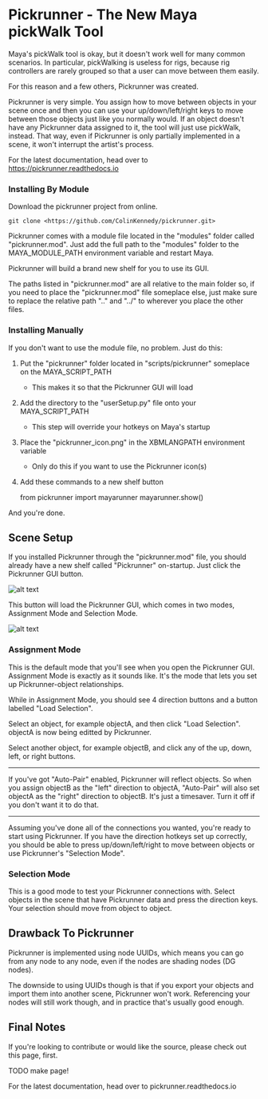 Pickrunner - The New Maya pickWalk Tool
=======================================


Maya's pickWalk tool is okay, but it doesn't work well for many common scenarios.
In particular, pickWalking is useless for rigs, because rig controllers are
rarely grouped so that a user can move between them easily.

For this reason and a few others, Pickrunner was created.

Pickrunner is very simple. You assign how to move between objects in your scene
once and then you can use your up/down/left/right keys to move between those
objects just like you normally would. If an object doesn't have any
Pickrunner data assigned to it, the tool will just use pickWalk, instead. That
way, even if Pickrunner is only partially implemented in a scene, it won't
interrupt the artist's process.

For the latest documentation, head over to <https://pickrunner.readthedocs.io>


### Installing By Module

Download the pickrunner project from online.


    git clone <https://github.com/ColinKennedy/pickrunner.git>


Pickrunner comes with a module file located in the "modules" folder called
"pickrunner.mod". Just add the full path to the "modules" folder to the
MAYA_MODULE_PATH environment variable and restart Maya.

Pickrunner will build a brand new shelf for you to use its GUI.

The paths listed in "pickrunner.mod" are all relative to the main folder so, if
you need to place the "pickrunner.mod" file someplace else, just make sure to
replace the relative path "..\" and "../" to wherever you place the other
files.


### Installing Manually

If you don't want to use the module file, no problem. Just do this:

1. Put the "pickrunner" folder located in "scripts/pickrunner" someplace on the
   MAYA_SCRIPT_PATH
   - This makes it so that the Pickrunner GUI will load
2. Add the directory to the "userSetup.py" file onto your MAYA_SCRIPT_PATH
   - This step will override your hotkeys on Maya's startup
3. Place the "pickrunner_icon.png" in the XBMLANGPATH environment variable
   - Only do this if you want to use the Pickrunner icon(s)
4. Add these commands to a new shelf button


    from pickrunner import mayarunner
    mayarunner.show()

And you're done.


## Scene Setup

If you installed Pickrunner through the "pickrunner.mod" file, you should
already have a new shelf called "Pickrunner" on-startup. Just click the
Pickrunner GUI button.

![alt text](https://raw.githubusercontent.com/ColinKennedy/pickrunner/master/docs/source/_static/pickrunner_icon.png)


This button will load the Pickrunner GUI, which comes in two modes,
Assignment Mode and Selection Mode.

![alt text](https://raw.githubusercontent.com/ColinKennedy/pickrunner/master/docs/source/_static/pickrunner_screenshot.jpg)


### Assignment Mode

This is the default mode that you'll see when you open the Pickrunner GUI.
Assignment Mode is exactly as it sounds like. It's the mode that lets you set
up Pickrunner-object relationships.

While in Assignment Mode, you should see 4 direction buttons and a button
labelled "Load Selection".

Select an object, for example objectA, and then click "Load Selection". objectA
is now being editted by Pickrunner.

Select another object, for example objectB, and click any of the up, down, left,
or right buttons.

---

If you've got "Auto-Pair" enabled, Pickrunner will reflect objects.
So when you assign objectB as the "left" direction to objectA, "Auto-Pair"
will also set objectA as the "right" direction to objectB.
It's just a timesaver. Turn it off if you don't want it to do that.

---

Assuming you've done all of the connections you wanted, you're ready to start
using Pickrunner. If you have the direction hotkeys set up correctly, you
should be able to press up/down/left/right to move between objects or use
Pickrunner's "Selection Mode".


### Selection Mode

This is a good mode to test your Pickrunner connections with. Select objects in
the scene that have Pickrunner data and press the direction keys. Your
selection should move from object to object.


## Drawback To Pickrunner

Pickrunner is implemented using node UUIDs, which means you can go from any
node to any node, even if the nodes are shading nodes (DG nodes).


The downside to using UUIDs though is that if you export your objects and
import them into another scene, Pickrunner won't work. Referencing your nodes
will still work though, and in practice that's usually good enough.


## Final Notes

If you're looking to contribute or would like the source, please check out
this page, first.


TODO make page!

For the latest documentation, head over to pickrunner.readthedocs.io
